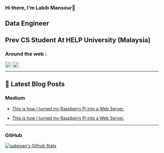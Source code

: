 ### Hi there, I'm Labib Mansour👋

## Data Engineer

## Prev CS Student At HELP University (Malaysia) 
 


### Around the web :

[<img align="left" alt="Labib | Twitter" width="22px" src="https://cdn.jsdelivr.net/npm/simple-icons@v3/icons/twitter.svg" />](https://twitter.com/mansour_labib)
[<img align="left" alt="Labib | LinkedIn" width="22px" src="https://cdn.jsdelivr.net/npm/simple-icons@v3/icons/linkedin.svg" />](https://www.linkedin.com/in/labib-mansour/)

<br />


---

## 📝 Latest Blog Posts

### Medium

<!-- MEDIUM:START -->

- [This is how I turned my Raspberry Pi into a Web Server.](https://medium.com/theumhack/this-is-how-i-turned-my-raspberry-pi-into-a-web-server-a0f02e7bc3af)

<!-- MEDIUM:END -->


<!-- MEDIUM:START -->

- [This is how I turned my Raspberry Pi into a Web Server.]([https://medium.com/theumhack/this-is-how-i-turned-my-raspberry-pi-into-a-web-server-a0f02e7bc3af](https://medium.com/@labibfunctions/building-a-date-pipeline-for-instagram-comments-part-1-3c7cd66ef823))

<!-- MEDIUM:END -->




---
### GitHub


<a href="https://github-readme-stats.sabesansathananthan.vercel.app/api?username=Labib123&show_icons=true&hide_border=true&count_private=true&include_all_commits=true&theme=radical">
<img align="center" alt="sabesan's Github Stats" src="https://github-readme-stats.sabesansathananthan.vercel.app/api?username=Labib123&show_icons=true&hide_border=true&count_private=true&include_all_commits=true&theme=radical" /></a>

